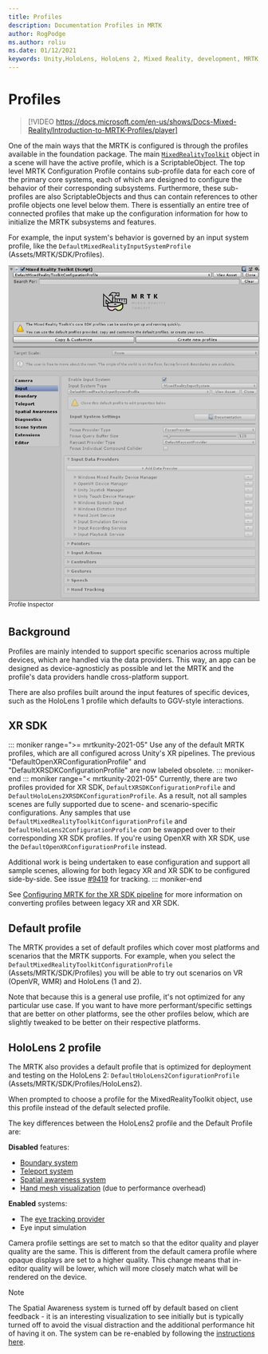 ```yaml
---
title: Profiles
description: Documentation Profiles in MRTK
author: RogPodge
ms.author: roliu
ms.date: 01/12/2021
keywords: Unity,HoloLens, HoloLens 2, Mixed Reality, development, MRTK, Profiles,
---
```


# Profiles

> [!VIDEO https://docs.microsoft.com/en-us/shows/Docs-Mixed-Reality/Introduction-to-MRTK-Profiles/player]

One of the main ways that the MRTK is configured is through the profiles available in the foundation package. The main [`MixedRealityToolkit`](xref:Microsoft.MixedReality.Toolkit.MixedRealityToolkit) object in a scene will have the active profile, which is a ScriptableObject. The top level MRTK Configuration Profile contains sub-profile data for each core of the primary core systems, each of which are designed to configure the behavior of their corresponding subsystems. Furthermore, these sub-profiles are also ScriptableObjects and thus can contain references to other profile objects one level below them. There is essentially an entire tree of connected profiles that make up the configuration information for how to initialize the MRTK subsystems and features.

For example, the input system's behavior is governed by an input system profile, like the `DefaultMixedRealityInputSystemProfile` (Assets/MRTK/SDK/Profiles).

<img src="../images/profiles/input_profile.png" width="650px" alt="Input profile" style="display:block;">
<sup>Profile Inspector</sup>

## Background

Profiles are mainly intended to support specific scenarios across multiple devices, which are handled via the data providers. This way, an app can be designed as device-agnosticly as possible and let the MRTK and the profile's data providers handle cross-platform support.

There are also profiles built around the input features of specific devices, such as the HoloLens 1 profile which defaults to GGV-style interactions.

## XR SDK

::: moniker range=">= mrtkunity-2021-05"
Use any of the default MRTK profiles, which are all configured across Unity's XR pipelines. The previous "DefaultOpenXRConfigurationProfile" and "DefaultXRSDKConfigurationProfile" are now labeled obsolete.
::: moniker-end
::: moniker range="< mrtkunity-2021-05"
Currently, there are two profiles provided for XR SDK, `DefaultXRSDKConfigurationProfile` and `DefaultHoloLens2XRSDKConfigurationProfile`. As a result, not all samples scenes are fully supported due to scene- and scenario-specific configurations. Any samples that use `DefaultMixedRealityToolkitConfigurationProfile` and `DefaultHoloLens2ConfigurationProfile` _can_ be swapped over to their corresponding XR SDK profiles. If you're using OpenXR with XR SDK, use the `DefaultOpenXRConfigurationProfile` instead.

Additional work is being undertaken to ease configuration and support all sample scenes, allowing for both legacy XR and XR SDK to be configured side-by-side. See issue [#9419](https://github.com/microsoft/MixedRealityToolkit-Unity/issues/9419) for tracking.
::: moniker-end

See [Configuring MRTK for the XR SDK pipeline](../../configuration/getting-started-with-mrtk-and-xrsdk.md#configuring-mrtk-for-the-xr-sdk-pipeline) for more information on converting profiles between legacy XR and XR SDK.

## Default profile

The MRTK provides a set of default profiles which cover most platforms and scenarios that the MRTK supports. For example, when you select the `DefaultMixedRealityToolkitConfigurationProfile` (Assets/MRTK/SDK/Profiles) you will be able to try out scenarios on VR (OpenVR, WMR) and HoloLens (1 and 2).

Note that because this is a general use profile, it's not optimized for any particular use case. If you want to have
more performant/specific settings that are better on other platforms, see the other profiles below, which are slightly tweaked to be better on their respective platforms.

## HoloLens 2 profile

The MRTK also provides a default profile that is optimized for deployment and testing on
the HoloLens 2: `DefaultHoloLens2ConfigurationProfile` (Assets/MRTK/SDK/Profiles/HoloLens2).

When prompted to choose a profile for the MixedRealityToolkit object, use this profile instead
of the default selected profile.

The key differences between the HoloLens2 profile and the Default Profile are:

**Disabled** features:

- [Boundary system](../boundary/boundary-system-getting-started.md)
- [Teleport system](../teleport-system/teleport-system.md)
- [Spatial awareness system](../spatial-awareness/spatial-awareness-getting-started.md)
- [Hand mesh visualization](../input/hand-tracking.md) (due to performance overhead)

**Enabled** systems:

- The [eye tracking provider](../input/eye-tracking/eye-tracking-main.md)
- Eye input simulation

Camera profile settings are set to match so that the editor quality and player quality are the same. This is different from the default camera profile where opaque displays are set to a higher quality. This change means that in-editor quality will be lower, which will more closely match what will be rendered on the device.

> [!NOTE]
> The Spatial Awareness system is turned off by default based on client feedback - it is an interesting visualization to see
> initially but is typically turned off to avoid the visual distraction and the additional performance hit of
> having it on. The system can be re-enabled by following the [instructions here](../spatial-awareness/spatial-awareness-getting-started.md).
